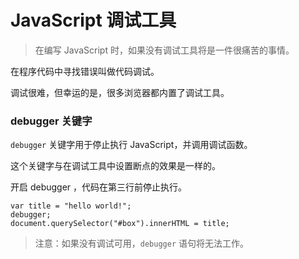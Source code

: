 # JavaScript 调试工具
> 在编写 JavaScript 时，如果没有调试工具将是一件很痛苦的事情。

在程序代码中寻找错误叫做代码调试。

调试很难，但幸运的是，很多浏览器都内置了调试工具。



### debugger 关键字
`debugger` 关键字用于停止执行 JavaScript，并调用调试函数。

这个关键字与在调试工具中设置断点的效果是一样的。



开启 debugger ，代码在第三行前停止执行。
```
var title = "hello world!";
debugger;
document.querySelector("#box").innerHTML = title;
```
> 注意：如果没有调试可用，`debugger` 语句将无法工作。
